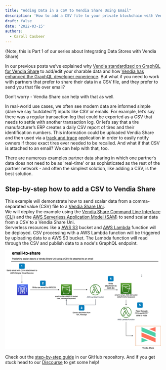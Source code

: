 ```yaml
---
title: "Adding Data in a CSV to Vendia Share Using Email"
description: 'How to add a CSV file to your private blockchain with Vendia Share - no GraphQL needed'
draft: false
date: '2022-03-15'
authors:
  - Caroll Casbeer
---
```


(Note, this is Part 1 of our series about Integrating Data Stores with Vendia Share)

In our previous posts we’ve explained why [Vendia standardized on GraphQL for Vendia Share](https://www.vendia.net/blog/why-we-combined-graphql-and-a-serverless-distributed-ledger) to add/edit your sharable data and how [Vendia has enhanced the GraphQL developer experience](https://www.vendia.net/blog/graphql-and-blockchain).
But what if you need to work with partners that prefer to share their data in a CSV file, and they prefer to send you that file over email? 

Don’t worry - Vendia Share can help with that as well.

In real-world use cases, we often see modern data are informed simple (dare we say ‘outdated’?) inputs like CSV or emails.  For example, let’s say there was a regular transaction log that could be exported as a CSV that needs to settle with another transaction log. 
Or let’s say that a tire manufacturer’s ERP creates a daily CSV report of tires and their identification numbers. This information could be uploaded Vendia Share and then used via a [track and trace](https://www.vendia.net/docs/share/quickstart/track-and-trace) application in order to easily notify owners if those exact tires ever needed to be recalled. 
And what if that CSV is attached to an email? We can help with that, too.

There are numerous examples partner data sharing in which one partner’s data does not need to be as 'real-time' or as sophisticated as the rest of the partner network - and often the simplest solution, like adding a CSV, is the best solution. 

## Step-by-step how to add a CSV to Vendia Share

This example will demonstrate how to send scalar data from a comma-separated value (CSV) file to a [Vendia Share Uni](https://vendia.net/docs/share/dev-and-use-unis).  
We will deploy the example using the [Vendia Share Command Line Interface (CLI)](https://vendia.net/docs/share/cli) and the [AWS Serverless Application Model (SAM)](https://docs.aws.amazon.com/serverless-application-model/latest/developerguide/what-is-sam.html) to send scalar data from a CSV to a Vendia Share Uni.  
Serverless resources like a [AWS S3](https://aws.amazon.com/s3/) bucket and [AWS Lambda](https://aws.amazon.com/lambda/) function will be deployed.  CSV processing with a AWS Lambda function will be triggered by uploading data to a AWS S3 bucket.  The Lambda function will read through the CSV and publish data to a node's GraphQL endpoint.

![email-to-share Architecture](https://github.com/vendia/examples/blob/main/share/email-to-share/img/email-to-share.png)

Check out the [step-by-step guide](https://github.com/vendia/examples/blob/main/share/email-to-share/README.md) in our GitHub repository. And if you get stuck head to our [Discourse](https://community.vendia.net) to get some help!
